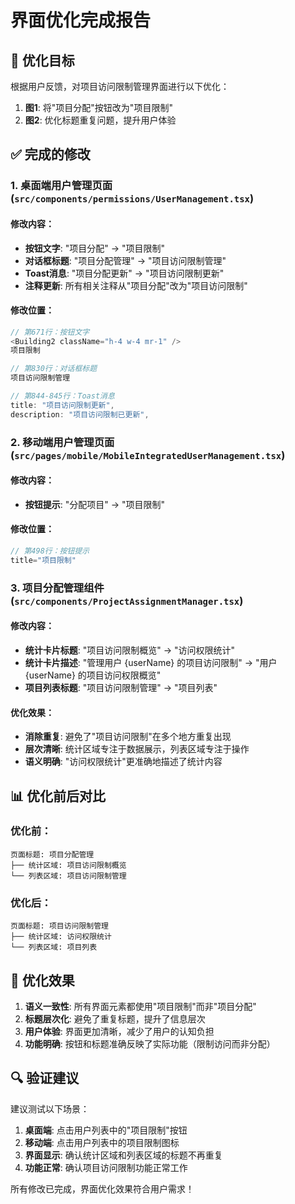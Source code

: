 # 界面优化完成报告

## 🎯 **优化目标**

根据用户反馈，对项目访问限制管理界面进行以下优化：

1. **图1**: 将"项目分配"按钮改为"项目限制"
2. **图2**: 优化标题重复问题，提升用户体验

## ✅ **完成的修改**

### 1. **桌面端用户管理页面** (`src/components/permissions/UserManagement.tsx`)

#### 修改内容：
- **按钮文字**: "项目分配" → "项目限制"
- **对话框标题**: "项目分配管理" → "项目访问限制管理"
- **Toast消息**: "项目分配更新" → "项目访问限制更新"
- **注释更新**: 所有相关注释从"项目分配"改为"项目访问限制"

#### 修改位置：
```typescript
// 第671行：按钮文字
<Building2 className="h-4 w-4 mr-1" />
项目限制

// 第830行：对话框标题
项目访问限制管理

// 第844-845行：Toast消息
title: "项目访问限制更新",
description: "项目访问限制已更新",
```

### 2. **移动端用户管理页面** (`src/pages/mobile/MobileIntegratedUserManagement.tsx`)

#### 修改内容：
- **按钮提示**: "分配项目" → "项目限制"

#### 修改位置：
```typescript
// 第498行：按钮提示
title="项目限制"
```

### 3. **项目分配管理组件** (`src/components/ProjectAssignmentManager.tsx`)

#### 修改内容：
- **统计卡片标题**: "项目访问限制概览" → "访问权限统计"
- **统计卡片描述**: "管理用户 {userName} 的项目访问限制" → "用户 {userName} 的项目访问权限概览"
- **项目列表标题**: "项目访问限制管理" → "项目列表"

#### 优化效果：
- **消除重复**: 避免了"项目访问限制"在多个地方重复出现
- **层次清晰**: 统计区域专注于数据展示，列表区域专注于操作
- **语义明确**: "访问权限统计"更准确地描述了统计内容

## 📊 **优化前后对比**

### 优化前：
```
页面标题: 项目分配管理
├── 统计区域: 项目访问限制概览
└── 列表区域: 项目访问限制管理
```

### 优化后：
```
页面标题: 项目访问限制管理
├── 统计区域: 访问权限统计
└── 列表区域: 项目列表
```

## 🎉 **优化效果**

1. **语义一致性**: 所有界面元素都使用"项目限制"而非"项目分配"
2. **标题层次化**: 避免了重复标题，提升了信息层次
3. **用户体验**: 界面更加清晰，减少了用户的认知负担
4. **功能明确**: 按钮和标题准确反映了实际功能（限制访问而非分配）

## 🔍 **验证建议**

建议测试以下场景：
1. **桌面端**: 点击用户列表中的"项目限制"按钮
2. **移动端**: 点击用户列表中的项目限制图标
3. **界面显示**: 确认统计区域和列表区域的标题不再重复
4. **功能正常**: 确认项目访问限制功能正常工作

所有修改已完成，界面优化效果符合用户需求！
